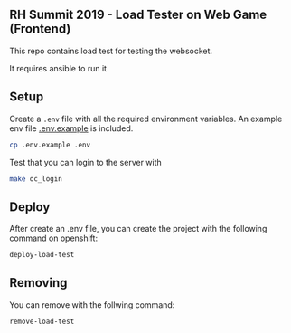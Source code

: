 ## RH Summit 2019 - Load Tester on Web Game (Frontend)

This repo contains load test for testing the websocket.

It requires ansible to run it

## Setup

Create a `.env` file with all the required environment variables. An example env file [.env.example](.env.example) is included.

```bash
cp .env.example .env
```

Test that you can login to the server with

```bash
make oc_login
```

## Deploy
After create an .env file, you can create the project with the following command on openshift:

```bash
deploy-load-test
```

## Removing 
You can remove with the follwing command: 

```bash
remove-load-test
```